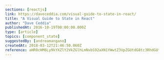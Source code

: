 ```yaml
---
sections: [reactjs]
link: https://daveceddia.com/visual-guide-to-state-in-react/
title: "A Visual Guide to State in React"
author: "Dave Ceddia"
publishedAt: 2016-10-19T00:00:00.000Z
type: [article]
topics: [component_state]
suggestedBy: [andreamangano]
createdAt: 2018-03-12T21:46:50.060Z
reference: aHR0cHM6Ly9kYXZlY2VkZGlhLmNvbS92aXN1YWwtZ3VpZGUtdG8tc3RhdGUtaW4tcmVhY3Qv
---
```

